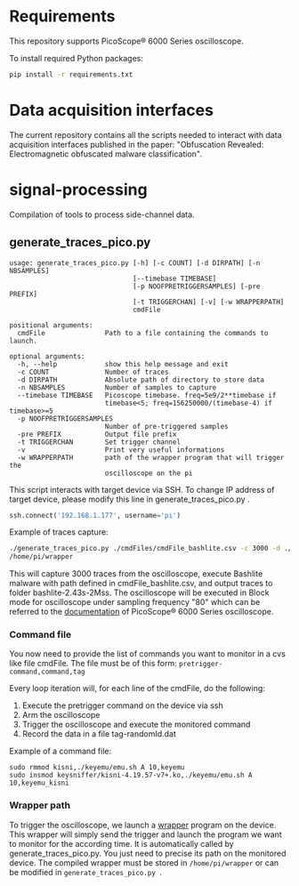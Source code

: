 # Requirements

This repository supports PicoScope® 6000 Series oscilloscope.

To install required Python packages:

```bash
pip install -r requirements.txt
```

# Data acquisition interfaces
The current repository contains all the scripts needed to interact with data acquisition interfaces published in the paper: "Obfuscation Revealed: Electromagnetic obfuscated malware classification".

# signal-processing
Compilation of tools to process side-channel data.

## generate\_traces\_pico.py
```
usage: generate_traces_pico.py [-h] [-c COUNT] [-d DIRPATH] [-n NBSAMPLES]
                               [--timebase TIMEBASE]
                               [-p NOOFPRETRIGGERSAMPLES] [-pre PREFIX]
                               [-t TRIGGERCHAN] [-v] [-w WRAPPERPATH]
                               cmdFile

positional arguments:
  cmdFile               Path to a file containing the commands to launch.

optional arguments:
  -h, --help            show this help message and exit
  -c COUNT              Number of traces
  -d DIRPATH            Absolute path of directory to store data
  -n NBSAMPLES          Number of samples to capture
  --timebase TIMEBASE   Picoscope timebase. freq=5e9/2**timebase if
                        timebase<5; freq=156250000/(timebase-4) if timebase>=5
  -p NOOFPRETRIGGERSAMPLES
                        Number of pre-triggered samples
  -pre PREFIX           Output file prefix
  -t TRIGGERCHAN        Set trigger channel
  -v                    Print very useful informations
  -w WRAPPERPATH        path of the wrapper program that will trigger the
                        oscilloscope on the pi
```

This script interacts with target device via SSH. To change IP address of target device, please modify this line in generate_traces_pico.py .

```python
ssh.connect('192.168.1.177', username='pi')
```

Example of traces capture:
```bash
./generate_traces_pico.py ./cmdFiles/cmdFile_bashlite.csv -c 3000 -d ./bashlite-2.43s-2Mss/ -t B --timebase 80 -n oscilloscope -w
/home/pi/wrapper
```

This will capture 3000 traces from the oscilloscope, execute Bashlite malware with path defined in cmdFile_bashlite.csv, and output traces to folder bashlite-2.43s-2Mss. The oscilloscope will be executed in Block mode for oscilloscope under sampling frequency "80" which can be referred to the [documentation](https://www.picotech.com/download/manuals/picoscope-6000-series-programmers-guide.pdf) of PicoScope® 6000 Series oscilloscope.

### Command file
You now need to provide the list of commands you want to monitor in a cvs like file cmdFile.
The file must be of this form: `pretrigger-command,command,tag`

Every loop iteration will, for each line of the cmdFile, do the following:
1. Execute the pretrigger command on the device via ssh
2. Arm the oscilloscope
3. Trigger the oscilloscope and execute the monitored command
4. Record the data in a file tag-randomId.dat

Example of a command file:
```
sudo rmmod kisni,./keyemu/emu.sh A 10,keyemu
sudo insmod keysniffer/kisni-4.19.57-v7+.ko,./keyemu/emu.sh A 10,keyemu_kisni
```

### Wrapper path
To trigger the oscilloscope, we launch a [wrapper](./wrapper) program on the device. This wrapper will simply send the trigger and launch the program we want to monitor for the according time. It is automatically called by generate\_traces\_pico.py. You just need to precise its path on the monitored device. The compiled wrapper must be stored in `/home/pi/wrapper` or can be modified in `generate_traces_pico.py `.
